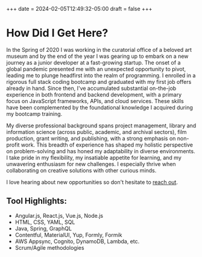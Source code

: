 +++
date = 2024-02-05T12:49:32-05:00
draft = false
+++

# How Did I Get Here?
In the Spring of 2020 I was working in the curatorial office of a beloved art museum and by the end of the year I was gearing up to embark on a new journey as a junior developer at a fast-growing startup. The onset of a global pandemic presented me with an unexpected opportunity to pivot, leading me to plunge headfirst into the realm of programming. I enrolled in a rigorous full stack coding bootcamp and graduated with my first job offers already in hand. Since then, I've accumulated substantial on-the-job experience in both frontend and backend development, with a primary focus on JavaScript frameworks, APIs, and cloud services. These skills have been complemented by the foundational knowledge I acquired during my bootcamp training.

My diverse professional background spans project management, library and information science (across public, academic, and archival sectors), film production, grant writing, and publishing, with a strong emphasis on non-profit work. This breadth of experience has shaped my holistic perspective on problem-solving and has honed my adaptability in diverse environments. I take pride in my flexibility, my insatiable appetite for learning, and my unwavering enthusiasm for new challenges. I especially thrive when collaborating on creative solutions with other curious minds.

I love hearing about new opportunities so don't hesitate to [reach out](mailto:Jordan.S.Spencer@gmail.com).

## Tool Highlights:
- Angular.js, React.js, Vue.js, Node.js
- HTML, CSS, YAML, SQL
- Java, Spring, GraphQL
- Contentful, MaterialUI, Yup, Formly, Formik
- AWS Appsync, Cognito, DynamoDB, Lambda, etc.
- Scrum/Agile methodologies